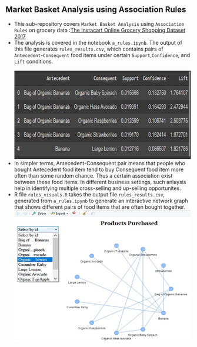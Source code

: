 ## **Market Basket Analysis using Association Rules**

- This sub-repository covers `Market Basket Analysis` using `Association Rules` on grocery data :[The Instacart Online Grocery Shopping Dataset 2017](https://www.instacart.com/datasets/grocery-shopping-2017)
- The analysis is covered in the notebook `a_rules.ipynb`. The output of this file generates `rules_results.csv`, which contains pairs of `Antecedent`-`Consequent` food items under certain `Support`,`Confidence`, and `Lift` conditions.<br> <br>
  <img src='./snippets/01.jpg' width='720' height='240' title='A-Rules Output Table'> <br>
- In simpler terms, Antecedent-Consequent pair means that people who bought Antecedent food item tend to buy Consequent food item more often than some random chance. Thus a certain association exist between these food items. In different business settings, such anlaysis help in identifying multiple cross-selling and up-selling opportunites.
- R file `rules_visuals.R` takes the output file `rules_results.csv`, generated from `a_rules.ipynb` to generate an interactive network graph that shows different pairs of food items that are often bought together. <br>
  <img src='./snippets/01a.jpg' width='480' height='360' title='Network Graph'>
